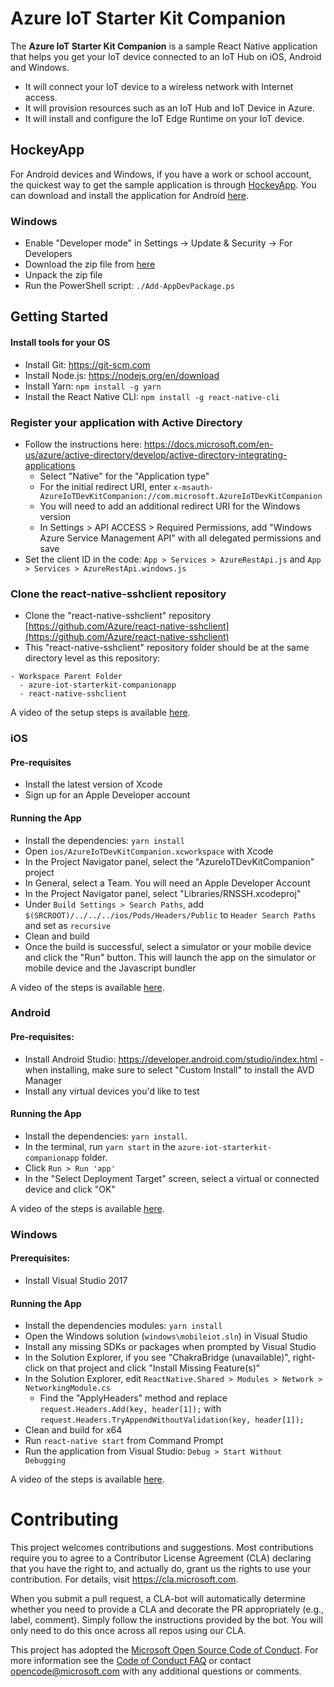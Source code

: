 #  Azure IoT Starter Kit Companion

The **Azure IoT Starter Kit Companion** is a sample React Native application that helps you get your IoT device connected to an IoT Hub on iOS, Android and Windows.

- It will connect your IoT device to a wireless network with Internet access.
- It will provision resources such as an IoT Hub and IoT Device in Azure.
- It will install and configure the IoT Edge Runtime on your IoT device.

## HockeyApp

For Android devices and Windows, if you have a work or school account, the quickest way to get the sample application is through [HockeyApp](https://hockeyapp.net). You can download and install the application for Android [here](https://rink.hockeyapp.net/apps/3f3aff53951843b5889db768287c531a).

### Windows
- Enable "Developer mode" in Settings -> Update & Security -> For Developers
- Download the zip file from [here](https://rink.hockeyapp.net/apps/9d049d0ef27c462aba7a3db3afc5d797)
- Unpack the zip file
- Run the PowerShell script: `./Add-AppDevPackage.ps`

## Getting Started

#### Install tools for your OS
- Install Git: https://git-scm.com
- Install Node.js: https://nodejs.org/en/download
- Install Yarn: `npm install -g yarn`
- Install the React Native CLI: `npm install -g react-native-cli`

### Register your application with Active Directory
- Follow the instructions here: https://docs.microsoft.com/en-us/azure/active-directory/develop/active-directory-integrating-applications
  - Select "Native" for the "Application type"
  - For the initial redirect URI, enter `x-msauth-AzureIoTDevKitCompanion://com.microsoft.AzureIoTDevKitCompanion`
  - You will need to add an additional redirect URI for the Windows version
  - In Settings > API ACCESS > Required Permissions, add "Windows Azure Service Management API" with all delegated permissions and save
- Set the client ID in the code: `App > Services > AzureRestApi.js` and `App > Services > AzureRestApi.windows.js`

### Clone the react-native-sshclient repository
- Clone the "react-native-sshclient" repository [https://github.com/Azure/react-native-sshclient](https://github.com/Azure/react-native-sshclient)
- This "react-native-sshclient" repository folder should be at the same directory level as this repository:
```
- Workspace Parent Folder
  - azure-iot-starterkit-companionapp
  - react-native-sshclient
```

A video of the setup steps is available [here](https://iotcompanionapp.blob.core.windows.net/videos/checkout.mov).

### iOS

#### Pre-requisites
- Install the latest version of Xcode
- Sign up for an Apple Developer account

#### Running the App
- Install the dependencies: `yarn install`
- Open `ios/AzureIoTDevKitCompanion.xcworkspace` with Xcode
- In the Project Navigator panel, select the "AzureIoTDevKitCompanion" project
- In General, select a Team. You will need an Apple Developer Account
- In the Project Navigator panel, select "Libraries/RNSSH.xcodeproj"
- Under `Build Settings > Search Paths`, add `$(SRCROOT)/../../../ios/Pods/Headers/Public` to `Header Search Paths` and set as `recursive`
- Clean and build
- Once the build is successful, select a simulator or your mobile device and click the "Run" button. This will launch the app on the simulator or mobile device and the Javascript bundler

A video of the steps is available [here](https://iotcompanionapp.blob.core.windows.net/videos/run_ios.mp4).

### Android

#### Pre-requisites:
- Install Android Studio: https://developer.android.com/studio/index.html - when installing, make sure to select "Custom Install" to install the AVD Manager
- Install any virtual devices you'd like to test

#### Running the App
- Install the dependencies: `yarn install`.
- In the terminal, run `yarn start` in the `azure-iot-starterkit-companionapp` folder.
- Click `Run > Run 'app'`
- In the "Select Deployment Target" screen, select a virtual or connected device and click "OK"

A video of the steps is available [here](https://iotcompanionapp.blob.core.windows.net/videos/run_android.mp4).

### Windows

#### Prerequisites:
- Install Visual Studio 2017

#### Running the App
- Install the dependencies modules: `yarn install`
- Open the Windows solution (`windows\mobileiot.sln`) in Visual Studio
- Install any missing SDKs or packages when prompted by Visual Studio
- In the Solution Explorer, if you see "ChakraBridge (unavailable)", right-click on that project and click "Install Missing Feature(s)"
- In the Solution Explorer, edit `ReactNative.Shared > Modules > Network > NetworkingModule.cs`
  - Find the "ApplyHeaders" method and replace `request.Headers.Add(key, header[1]);` with `request.Headers.TryAppendWithoutValidation(key, header[1]);`
- Clean and build for x64
- Run `react-native start` from Command Prompt
- Run the application from Visual Studio: `Debug > Start Without Debugging`

A video of the steps is available [here](https://iotcompanionapp.blob.core.windows.net/videos/run_windows.mp4).


# Contributing

This project welcomes contributions and suggestions.  Most contributions require you to agree to a
Contributor License Agreement (CLA) declaring that you have the right to, and actually do, grant us
the rights to use your contribution. For details, visit https://cla.microsoft.com.

When you submit a pull request, a CLA-bot will automatically determine whether you need to provide
a CLA and decorate the PR appropriately (e.g., label, comment). Simply follow the instructions
provided by the bot. You will only need to do this once across all repos using our CLA.

This project has adopted the [Microsoft Open Source Code of Conduct](https://opensource.microsoft.com/codeofconduct/).
For more information see the [Code of Conduct FAQ](https://opensource.microsoft.com/codeofconduct/faq/) or
contact [opencode@microsoft.com](mailto:opencode@microsoft.com) with any additional questions or comments.
